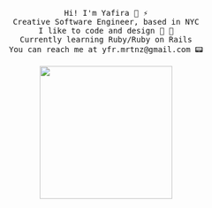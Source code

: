 <p align="center">
  <br>
  <samp>
    Hi! I'm Yafira 🌸 ⚡️
      <br>Creative Software Engineer, based in NYC
        <br>I like to code and design 💾 🎨
    <br>Currently learning Ruby/Ruby on Rails
    <br>You can reach me at yfr.mrtnz@gmail.com 📟
    <br>
    <br>
    <img src="https://yafira.github.io/assets/gadgets.png" width="240px" align="center">
  </samp>
</p>
